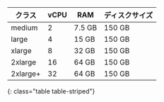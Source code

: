 | クラス      | vCPU | RAM    | ディスクサイズ |
| -------- | ---- | ------ | ------- |
| medium   | 2    | 7.5 GB | 150 GB  |
| large    | 4    | 15 GB  | 150 GB  |
| xlarge   | 8    | 32 GB  | 150 GB  |
| 2xlarge  | 16   | 64 GB  | 150 GB  |
| 2xlarge+ | 32   | 64 GB  | 150 GB  |
{: class="table table-striped"}
